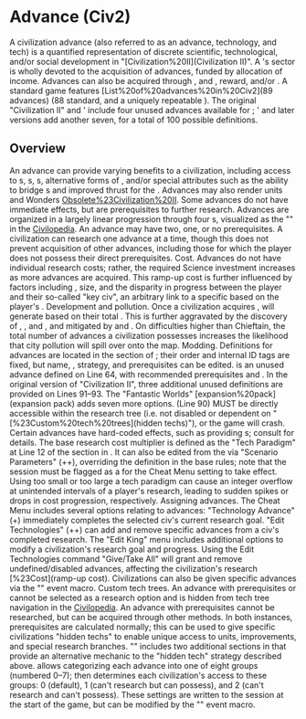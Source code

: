 # Advance (Civ2)

A civilization advance (also referred to as an advance, technology, and tech) is a quantified representation of discrete scientific, technological, and/or social development in "[Civilization%20II](Civilization II)". A 's sector is wholly devoted to the acquisition of advances, funded by allocation of income. Advances can also be acquired through , and , reward, and/or .
A standard game features [List%20of%20advances%20in%20Civ2](89 advances) (88 standard, and a uniquely repeatable ). The original "Civilization II" and ' include four unused advances available for ; ' and later versions add another seven, for a total of 100 possible definitions.
## Overview

An advance can provide varying benefits to a civilization, including access to s, s, s, alternative forms of , and/or special attributes such as the ability to bridge s and improved thrust for the . Advances may also render units and Wonders [Obsolete%23Civilization%20II](obsolete). Some advances do not have immediate effects, but are prerequisites to further research.
Advances are organized in a largely linear progression through four s, visualized as the "" in the [Civilopedia](Civilopedia). An advance may have two, one, or no prerequisites. A civilization can research one advance at a time, though this does not prevent acquisition of other advances, including those for which the player does not possess their direct prerequisites.
Cost.
Advances do not have individual research costs; rather, the required Science investment increases as more advances are acquired. This ramp-up cost is further influenced by factors including , size, and the disparity in progress between the player and their so-called "key civ", an arbitrary link to a specific based on the player's .
Development and pollution.
Once a civilization acquires , will generate based on their total . This is further aggravated by the discovery of , , and , and mitigated by and .
On difficulties higher than Chieftain, the total number of advances a civilization possesses increases the likelihood that city pollution will spill over onto the map.
Modding.
Definitions for advances are located in the section of ; their order and internal ID tags are fixed, but name, , strategy, and prerequisites can be edited. is an unused advance defined on Line 64, with recommended prerequisites and . In the original version of "Civilization II", three additional unused definitions are provided on Lines 91–93. The "Fantastic Worlds" [expansion%20pack](expansion pack) adds seven more options.
 (Line 90) MUST be directly accessible within the research tree (i.e. not disabled or dependent on "[%23Custom%20tech%20trees](hidden techs)"), or the game will crash.
Certain advances have hard-coded effects, such as providing s; consult for details.
The base research cost multiplier is defined as the "Tech Paradigm" at Line 12 of the section in . It can also be edited from the via "Scenario Parameters" (++), overriding the definition in the base rules; note that the session must be flagged as a for the Cheat Menu setting to take effect. Using too small or too large a tech paradigm can cause an integer overflow at unintended intervals of a player's research, leading to sudden spikes or drops in cost progression, respectively.
Assigning advances.
The Cheat Menu includes several options relating to advances: "Technology Advance" (+) immediately completes the selected civ's current research goal. "Edit Technologies" (++) can add and remove specific advances from a civ's completed research. The "Edit King" menu includes additional options to modify a civilization's research goal and progress. Using the Edit Technologies command "Give/Take All" will grant and remove undefined/disabled advances, affecting the civilization's research [%23Cost](ramp-up cost).
Civilizations can also be given specific advances via the "" event macro.
Custom tech trees.
An advance with prerequisites or cannot be selected as a research option and is hidden from tech tree navigation in the [Civilopedia](Civilopedia). An advance with prerequisites cannot be researched, but can be acquired through other methods. In both instances, prerequisites are calculated normally; this can be used to give specific civilizations "hidden techs" to enable unique access to units, improvements, and special research branches.
"" includes two additional sections in that provide an alternative mechanic to the "hidden tech" strategy described above. allows categorizing each advance into one of eight groups (numbered 0–7); then determines each civilization's access to these groups: 0 (default), 1 (can't research but can possess), and 2 (can't research and can't possess). These settings are written to the session at the start of the game, but can be modified by the "" event macro.